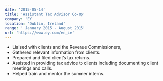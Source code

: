 ```yaml
---
date: '2015-05-14'
title: 'Assistant Tax Advisor Co-Op'
company: 'EY'
location: 'Dublin, Ireland'
range: ' January 2015 - August 2015'
url: 'https://www.ey.com/en_ie'
---
```


- Liaised with clients and the Revenue Commissioners,
- Gathered relevant information from clients.
- Prepared and filed client’s tax returns.
- Assisted in providing tax advice to clients including documenting client meetings and calls.
- Helped train and mentor the summer interns.
